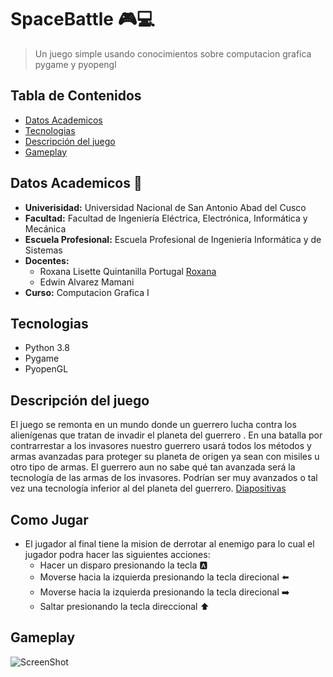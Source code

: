  # SpaceBattle :video_game::computer:

> Un juego simple usando conocimientos sobre computacion grafica pygame y pyopengl
## Tabla de Contenidos
* [Datos Academicos](#datos-academicos)
* [Tecnologias](#tecnologias)
* [Descripción del juego](#descripción-del-juego)
* [Gameplay](#gameplay)

## Datos Academicos  :school:
* **Univerisidad:** Universidad Nacional de San Antonio Abad del Cusco
* **Facultad:** Facultad de Ingeniería Eléctrica, Electrónica, Informática y Mecánica
* **Escuela Profesional:** Escuela Profesional de Ingeniería Informática y de Sistemas 
* **Docentes:**
  * Roxana Lisette Quintanilla Portugal [Roxana](https://github.com/nitanilla "Roxana")
  * Edwin Alvarez Mamani
* **Curso:** Computacion Grafica I

## Tecnologias
* Python 3.8
* Pygame
* PyopenGL
## Descripción del juego
El juego se remonta en un mundo donde un guerrero lucha contra los alienígenas que tratan de invadir el planeta del guerrero . En una batalla por contrarrestar a los invasores nuestro guerrero usará todos los métodos y armas avanzadas para proteger su planeta de origen ya sean con misiles u otro tipo de armas.
El guerrero aun no sabe qué tan avanzada será la tecnología de las armas de los invasores. Podrían ser muy avanzados o tal vez una tecnología inferior al del planeta del guerrero. [Diapositivas](https://docs.google.com/presentation/d/1RBxCoEluaXtrUG5CpEkZbaH-vCLCp7I-trZcvGzObUM/edit#slide=id.ga65b8f10e7_0_6)
## Como Jugar
* El jugador al final tiene la mision de derrotar al enemigo para lo cual el jugador podra hacer las siguientes acciones:
  * Hacer un disparo presionando la tecla  :a:
  * Moverse hacia la izquierda presionando la tecla direcional  :arrow_left:
  * Moverse hacia la izquierda presionando la tecla direcional  :arrow_right:
  * Saltar presionando la tecla direccional  :arrow_up:
## Gameplay
![ScreenShot](https://github.com/wildkite/SpaceBattle/blob/main/img/Space%20Battle.gif)


